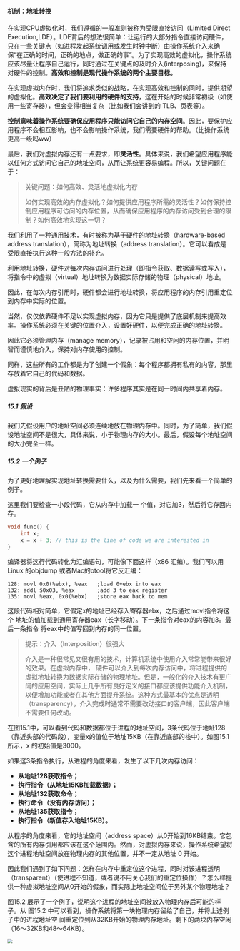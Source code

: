 #### 机制：地址转换

在实现CPU虚拟化时，我们遵循的一般准则被称为受限直接访问（Limited Direct Execution,LDE）。LDE背后的想法很简单：让运行的大部分指令直接访问硬件，只在一些关键点（如进程发起系统调用或发生时钟中断）由操作系统介入来确保“在正确的时间，正确的地点，做正确的事”。为了实现高效的虚拟化，操作系统应该尽量让程序自己运行，同时通过在关键点的及时介入(interposing)，来保持对硬件的控制。**高效和控制是现代操作系统的两个主要目标。**

在实现虚拟内存时，我们将追求类似的战略，在实现高效和控制的同时，提供期望的虚拟化。**高效决定了我们要利用的硬件的支持**，这在开始的时候非常初级（如使用一些寄存器），但会变得相当复杂（比如我们会讲到的 TLB、页表等）。

**控制意味着操作系统要确保应用程序只能访问它自己的内存空间**。因此，要保护应用程序不会相互影响，也不会影响操作系统，我们需要硬件的帮助。（比操作系统更高一级吗ww）

最后，我们对虚拟内存还有一点要求，即**灵活性**。具体来说，我们希望应用程序能以任何方式访问它自己的地址空间，从而让系统更容易编程。所以，关键问题在于：

> 关键问题：如何高效、灵活地虚拟化内存  
>
> 如何实现高效的内存虚拟化？如何提供应用程序所需的灵活性？如何保持控制应用程序可访问的内存位置，从而确保应用程序的内存访问受到合理的限制？如何高效地实现这一切？

我们利用了一种通用技术，有时被称为基于硬件的地址转换（hardware-based address translation），简称为地址转换（address translation）。它可以看成是受限直接执行这种一般方法的补充。

利用地址转换，硬件对每次内存访问进行处理（即指令获取、数据读写或写入），将指令中的虚拟（virtual）地址转换为数据实际存储的物理（physical）地址。

因此，在每次内存引用时，硬件都会进行地址转换，将应用程序的内存引用重定位到内存中实际的位置。

当然，仅仅依靠硬件不足以实现虚拟内存，因为它只是提供了底层机制来提高效率。操作系统必须在关键的位置介入，设置好硬件，以便完成正确的地址转换。

因此它必须管理内存（manage memory），记录被占用和空闲的内存位置，并明智而谨慎地介入，保持对内存使用的控制。



同样，这些所有的工作都是为了创建一个假象：每个程序都拥有私有的内容，那里存放着它自己的代码和数据。

虚拟现实的背后是丑陋的物理事实：许多程序其实是在同一时间内共享着内存。

##### 15.1   假设 

我们先假设用户的地址空间必须连续地放在物理内存中。同时，为了简单，我们假设地址空间不是很大，具体来说，小于物理内存的大小。最后，假设每个地址空间的大小完全一样。

##### 15.2  一个例子

为了更好地理解实现地址转换需要什么，以及为什么需要，我们先来看一个简单的例子。

这里我们要检查一小段代码，它从内存中加载一 个值，对它加3，然后将它存回内存。

```c
void func() {  
    int x; 
	x = x + 3; // this is the line of code we are interested in 
}
```

编译器将这行代码转化为汇编语句，可能像下面这样（x86 汇编）。我们可以用 Linux 的objdump 或者Mac的otool将它反汇编：

```assembly
128: movl 0x0(%ebx), %eax   ;load 0+ebx into eax 
132: addl $0x03, %eax       ;add 3 to eax register 
135: movl %eax, 0x0(%ebx)   ;store eax back to mem 
```

这段代码相对简单，它假定x的地址已经存入寄存器ebx，之后通过movl指令将这个 地址的值加载到通用寄存器eax（长字移动）。下一条指令对eax的内容加3。最后一条指令 将eax中的值写回到内存的同一位置。

> 提示：介入（Interposition）很强大  
>
> 介入是一种很常见又很有用的技术，计算机系统中使用介入常常能带来很好的效果。在虚拟内存中， 硬件可以介入到每次内存访问中，将进程提供的虚拟地址转换为数据实际存储的物理地址。但是，一般化的介入技术有更广阔的应用空间，实际上几乎所有良好定义的接口都应该提供功能介入机制，以便增加功能或者在其他方面提升系统。这种方式最基本的优点是透明（transparency），介入完成时通常不需要改动接口的客户端，因此客户端不需要任何改动。

在图15.1中，可以看到代码和数据都位于进程的地址空间，3条代码位于地址128 （靠近头部的代码段），变量x的值位于地址15KB（在靠近底部的栈中）。如图15.1所示，x 的初始值是3000。

如果这3条指令执行，从进程的角度来看，发生了以下几次内存访问：

- **从地址128获取指令；**  
- **执行指令（从地址15KB加载数据）；**  
- **从地址132获取命令；**  
- **执行命令（没有内存访问）；**  
- **从地址135获取指令；**  
- **执行指令（新值存入地址15KB）。**

从程序的角度来看，它的地址空间（address space）从0开始到16KB结束。它包含的所有内存引用都应该在这个范围内。然而，对虚拟内存来说，操作系统希望将这个进程地址空间放在物理内存的其他位置，并不一定从地址 0 开始。

因此我们遇到了如下问题：怎样在内存中重定位这个进程，同时对该进程透明（transparent）（使进程不知道，或者说不用关心我们的重定位操作）？怎么样提供一种虚拟地址空间从0开始的假象，而实际上地址空间位于另外某个物理地址？ 

图15.2 展示了一个例子，说明这个进程的地址空间被放入物理内存后可能的样子。从 图15.2 中可以看到，操作系统将第一块物理内存留给了自己，并将上述例子中的进程地址空 间重定位到从32KB开始的物理内存地址。剩下的两块内存空闲（16～32KB和48～64KB）。

<img src="D:\OS-TEP\OS-TEP\note\第15章 机制：地址转换\屏幕截图 2024-02-01 192150.png" style="zoom: 67%;" />